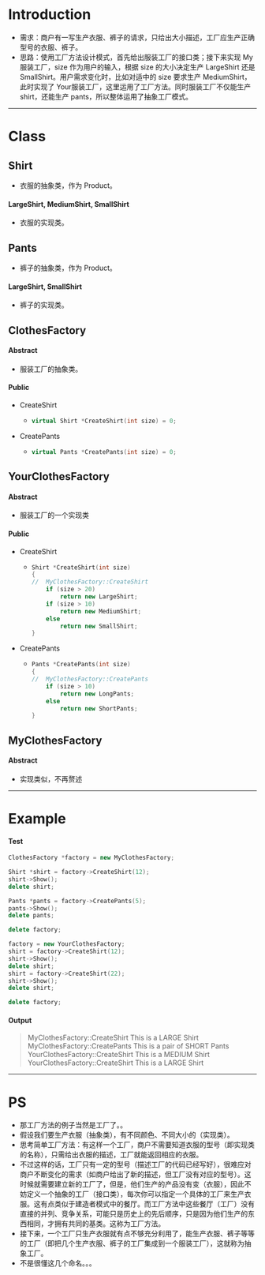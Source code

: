 # Introduction

-   需求：商户有一写生产衣服、裤子的请求，只给出大小描述，工厂应生产正确型号的衣服、裤子。
-   思路：使用工厂方法设计模式，首先给出服装工厂的接口类；接下来实现 My服装工厂，size 作为用户的输入，根据 size 的大小决定生产 LargeShirt 还是 SmallShirt。用户需求变化时，比如对适中的 size 要求生产 MediumShirt，此时实现了 Your服装工厂，这里运用了工厂方法。同时服装工厂不仅能生产 shirt，还能生产 pants，所以整体运用了抽象工厂模式。

---

# Class

## Shirt

*   衣服的抽象类，作为 Product。

#### LargeShirt, MediumShirt, SmallShirt

*   衣服的实现类。

## Pants

-   裤子的抽象类，作为 Product。

#### LargeShirt, SmallShirt

*   裤子的实现类。

## ClothesFactory

#### Abstract

*   服装工厂的抽象类。

#### Public

*   CreateShirt

    -   ```c++
        virtual Shirt *CreateShirt(int size) = 0;
        ```

* CreatePants

    *   ```c++
        virtual Pants *CreatePants(int size) = 0;
        ```


## YourClothesFactory

#### Abstract

*   服装工厂的一个实现类

#### Public

*   CreateShirt

    *   ```c++
        Shirt *CreateShirt(int size)
        {
        //	MyClothesFactory::CreateShirt
        	if (size > 20)
        		return new LargeShirt;
        	if (size > 10)
        		return new MediumShirt;
        	else
        		return new SmallShirt;
        }
        ```

* CreatePants

    *   ```c++
        Pants *CreatePants(int size)
        {
        //	MyClothesFactory::CreatePants
        	if (size > 10)
        		return new LongPants;
        	else
        		return new ShortPants;
        }
        ```


## MyClothesFactory

#### Abstract

*   实现类似，不再赘述

---

# Example

#### Test

```c++
ClothesFactory *factory = new MyClothesFactory;

Shirt *shirt = factory->CreateShirt(12);
shirt->Show();
delete shirt;

Pants *pants = factory->CreatePants(5);
pants->Show();
delete pants;

delete factory;

factory = new YourClothesFactory;
shirt = factory->CreateShirt(12);
shirt->Show();
delete shirt;
shirt = factory->CreateShirt(22);
shirt->Show();
delete shirt;

delete factory;
```
#### Output

>   MyClothesFactory::CreateShirt
>   This is a LARGE Shirt
>   MyClothesFactory::CreatePants
>   This is a pair of SHORT Pants
>   YourClothesFactory::CreateShirt
>   This is a MEDIUM Shirt
>   YourClothesFactory::CreateShirt
>   This is a LARGE Shirt

---

# PS

*   那工厂方法的例子当然是工厂了。。
*   假设我们要生产衣服（抽象类），有不同颜色、不同大小的（实现类）。
*   思考简单工厂方法：有这样一个工厂，商户不需要知道衣服的型号（即实现类的名称），只需给出衣服的描述，工厂就能返回相应的衣服。
*   不过这样的话，工厂只有一定的型号（描述工厂的代码已经写好），很难应对商户不断变化的需求（如商户给出了新的描述，但工厂没有对应的型号）。这时候就需要建立新的工厂了，但是，他们生产的产品没有变（衣服），因此不妨定义一个抽象的工厂（接口类），每次你可以指定一个具体的工厂来生产衣服。这有点类似于建造者模式中的餐厅。而工厂方法中这些餐厅（工厂）没有直接的并列、竞争关系，可能只是历史上的先后顺序，只是因为他们生产的东西相同，才拥有共同的基类。这称为工厂方法。
*   接下来，一个工厂只生产衣服就有点不够充分利用了，能生产衣服、裤子等等的工厂（即把几个生产衣服、裤子的工厂集成到一个服装工厂），这就称为抽象工厂。
*   不是很懂这几个命名。。。